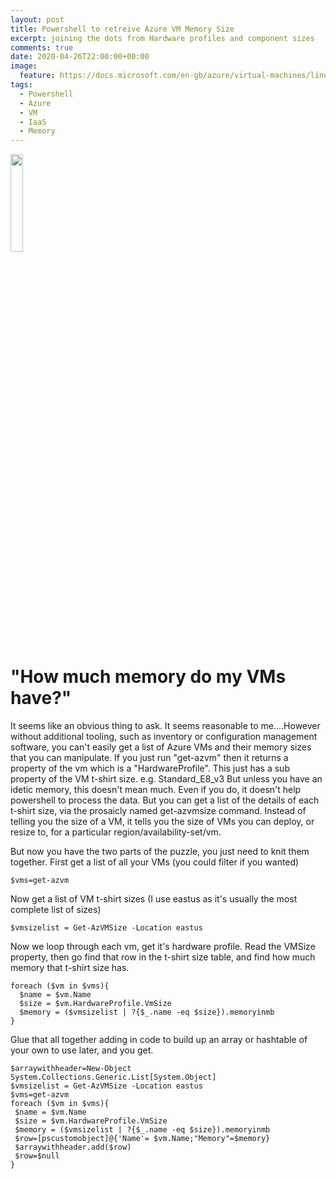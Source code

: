 ```yaml
---
layout: post
title: Powershell to retreive Azure VM Memory Size
excerpt: joining the dots from Hardware profiles and component sizes
comments: true
date: 2020-04-26T22:00:00+00:00
image:
  feature: https://docs.microsoft.com/en-gb/azure/virtual-machines/linux/media/index/logo_powershell.svg
tags: 
  - Powershell
  - Azure
  - VM
  - IaaS
  - Memory
---
```

<img src="https://docs.microsoft.com/en-gb/azure/virtual-machines/linux/media/index/logo_powershell.svg" height="20%" width="20%">

<H1>"How much memory do my VMs have?"</H1>
It seems like an obvious thing to ask.  
It seems reasonable to me....However without additional tooling, such as inventory or configuration management software, you can't easily get a list of Azure VMs and their memory sizes that you can manipulate.  
If you just run "get-azvm" then it returns a property of the vm which is a "HardwareProfile".  This just has a sub property of the VM t-shirt size.  
e.g. Standard_E8_v3  
But unless you have an idetic memory, this doesn't mean much.  Even if you do, it doesn't help powershell to process the data.  
But you can get a list of the details of each t-shirt size, via the prosaicly named get-azvmsize command.  
Instead of telling you the size of a VM, it tells you the size of VMs you can deploy, or resize to, for a particular region/availability-set/vm.

But now you have the two parts of the puzzle, you just need to knit them together.
First get a list of all your VMs (you could filter if you wanted)  
```
$vms=get-azvm
```
Now get a list of VM t-shirt sizes (I use eastus as it's usually the most complete list of sizes)  
```
$vmsizelist = Get-AzVMSize -Location eastus  
```

Now we loop through each vm, get it's hardware profile. Read the VMSize property, then go find that row in the t-shirt size table, and find how much memory that t-shirt size has.  
```
foreach ($vm in $vms){
  $name = $vm.Name
  $size = $vm.HardwareProfile.VmSize
  $memory = ($vmsizelist | ?{$_.name -eq $size}).memoryinmb
}
```

Glue that all together adding in code to build up an array or hashtable of your own to use later, and you get.  
```
$arraywithheader=New-Object System.Collections.Generic.List[System.Object]
$vmsizelist = Get-AzVMSize -Location eastus
$vms=get-azvm
foreach ($vm in $vms){
 $name = $vm.Name
 $size = $vm.HardwareProfile.VmSize
 $memory = ($vmsizelist | ?{$_.name -eq $size}).memoryinmb
 $row=[pscustomobject]@{'Name'= $vm.Name;"Memory"=$memory}
 $arraywithheader.add($row)
 $row=$null
}
```
